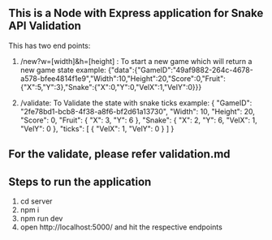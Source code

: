 ## This is a Node with Express application for Snake API Validation
This has two end points:

1. /new?w=[width]&h=[height] : To start a new game which will return a new game state
example: {"data":{"GameID":"49af9882-264c-4678-a578-bfee4814f1e9","Width":10,"Height":20,"Score":0,"Fruit":{"X":5,"Y":3},"Snake":{"X":0,"Y":0,"VelX":1,"VelY":0}}}

2. /validate: To Validate the state with snake ticks
example: {
    "GameID": "2fe78bd1-bcb8-4f38-a8f6-bf2d61a13730",
    "Width": 10,
    "Height": 20,
    "Score": 0,
    "Fruit": {
        "X": 3,
        "Y": 6
    },
    "Snake": {
        "X": 2,
        "Y": 6,
        "VelX": 1,
        "VelY": 0
    },
    "ticks": [
        {
         "VelX": 1,
         "VelY": 0
        }
    ]
}

## For the validate, please refer validation.md

## Steps to run the application
1. cd server
2. npm i
3. npm run dev
4. open http://localhost:5000/ and hit the respective endpoints